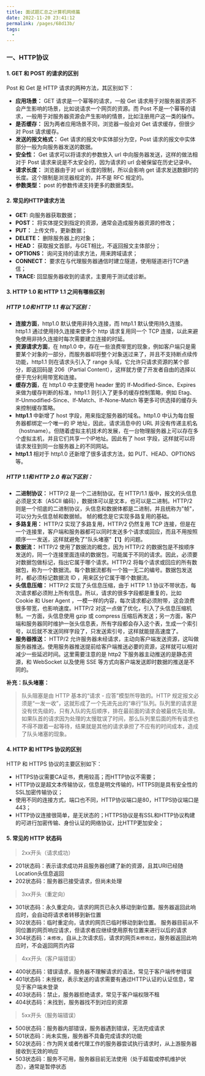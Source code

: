 ```yaml
---
title: 面试题汇总之计算机网络篇
date: 2022-11-20 23:41:12
permalink: /pages/68d13b/
tags: 
  - 
---
```


### 一、HTTP协议

#### 1. GET 和 POST 的请求的区别

Post 和 Get 是 HTTP 请求的两种方法，其区别如下：
- **应用场景：** GET 请求是一个幂等的请求，一般 Get 请求用于对服务器资源不会产生影响的场景，比如说请求一个网页的资源。而 Post 不是一个幂等的请求，一般用于对服务器资源会产生影响的情景，比如注册用户这一类的操作。
- **是否缓存：** 因为两者应用场景不同，浏览器一般会对 Get 请求缓存，但很少对 Post 请求缓存。
- **发送的报文格式：** Get 请求的报文中实体部分为空，Post 请求的报文中实体部分一般为向服务器发送的数据。
- **安全性：** Get 请求可以将请求的参数放入 url 中向服务器发送，这样的做法相对于 Post 请求来说是不太安全的，因为请求的 url 会被保留在历史记录中。
- **请求长度：** 浏览器由于对 url 长度的限制，所以会影响 get 请求发送数据时的长度。这个限制是浏览器规定的，并不是 RFC 规定的。
- **参数类型：** post 的参数传递支持更多的数据类型。

#### 2. 常见的HTTP请求方法

- **GET:** 向服务器获取数据；
- **POST：** 将实体提交到指定的资源，通常会造成服务器资源的修改；
- **PUT：** 上传文件，更新数据；
- **DELETE：** 删除服务器上的对象；
- **HEAD：** 获取报文首部，与GET相比，不返回报文主体部分；
- **OPTIONS：** 询问支持的请求方法，用来跨域请求；
- **CONNECT：** 要求在与代理服务器通信时建立隧道，使用隧道进行TCP通信；
- **TRACE:**  回显服务器收到的请求，主要⽤于测试或诊断。

#### 3. HTTP 1.0 和 HTTP 1.1 之间有哪些区别

##### HTTP 1.0和 HTTP 1.1 有以下区别：

- **连接方面**，http1.0 默认使用非持久连接，而 http1.1 默认使用持久连接。http1.1 通过使用持久连接来使多个 http 请求复用同一个 TCP 连接，以此来避免使用非持久连接时每次需要建立连接的时延。
- **资源请求方面**，在 http1.0 中，存在一些浪费带宽的现象，例如客户端只是需要某个对象的一部分，而服务器却将整个对象送过来了，并且不支持断点续传功能，http1.1 则在请求头引入了 range 头域，它允许只请求资源的某个部分，即返回码是 206（Partial Content），这样就方便了开发者自由的选择以便于充分利用带宽和连接。
- **缓存方面**，在 http1.0 中主要使用 header 里的 If-Modified-Since、Expires 来做为缓存判断的标准，http1.1 则引入了更多的缓存控制策略，例如 Etag、If-Unmodified-Since、If-Match、If-None-Match 等更多可供选择的缓存头来控制缓存策略。
- **http1.1** 中新增了 host 字段，用来指定服务器的域名。http1.0 中认为每台服务器都绑定一个唯一的 IP 地址，因此，请求消息中的 URL 并没有传递主机名（hostname）。但随着虚拟主机技术的发展，在一台物理服务器上可以存在多个虚拟主机，并且它们共享一个IP地址。因此有了 host 字段，这样就可以将请求发往到同一台服务器上的不同网站。
- **http1.1** 相对于 http1.0 还新增了很多请求方法，如 PUT、HEAD、OPTIONS 等。

##### HTTP 1.1和 HTTP 2.0 有以下区别：

- **二进制协议：** HTTP/2 是一个二进制协议。在 HTTP/1.1 版中，报文的头信息必须是文本（ASCII 编码），数据体可以是文本，也可以是二进制。HTTP/2 则是一个彻底的二进制协议，头信息和数据体都是二进制，并且统称为"帧"，可以分为头信息帧和数据帧。 帧的概念是它实现多路复用的基础。
- **多路复用：** HTTP/2 实现了多路复用，HTTP/2 仍然复用 TCP 连接，但是在一个连接里，客户端和服务器都可以同时发送多个请求或回应，而且不用按照顺序一一发送，这样就避免了"队头堵塞"【1】的问题。
- **数据流：** HTTP/2 使用了数据流的概念，因为 HTTP/2 的数据包是不按顺序发送的，同一个连接里面连续的数据包，可能属于不同的请求。因此，必须要对数据包做标记，指出它属于哪个请求。HTTP/2 将每个请求或回应的所有数据包，称为一个数据流。每个数据流都有一个独一无二的编号。数据包发送时，都必须标记数据流 ID ，用来区分它属于哪个数据流。
- **头信息压缩：** HTTP/2 实现了头信息压缩，由于 HTTP 1.1 协议不带状态，每次请求都必须附上所有信息。所以，请求的很多字段都是重复的，比如 Cookie 和 User Agent ，一模一样的内容，每次请求都必须附带，这会浪费很多带宽，也影响速度。HTTP/2 对这一点做了优化，引入了头信息压缩机制。一方面，头信息使用 gzip 或 compress 压缩后再发送；另一方面，客户端和服务器同时维护一张头信息表，所有字段都会存入这个表，生成一个索引号，以后就不发送同样字段了，只发送索引号，这样就能提高速度了。
- **服务器推送：** HTTP/2 允许服务器未经请求，主动向客户端发送资源，这叫做服务器推送。使用服务器推送提前给客户端推送必要的资源，这样就可以相对减少一些延迟时间。这里需要注意的是 http2 下服务器主动推送的是静态资源，和 WebSocket 以及使用 SSE 等方式向客户端发送即时数据的推送是不同的。

**补充：队头堵塞：**

> 队头阻塞是由 HTTP 基本的“请求 - 应答”模型所导致的。HTTP 规定报文必须是“一发一收”，这就形成了一个先进先出的“串行”队列。队列里的请求是没有优先级的，只有入队的先后顺序，排在最前面的请求会被最优先处理。如果队首的请求因为处理的太慢耽误了时间，那么队列里后面的所有请求也不得不跟着一起等待，结果就是其他的请求承担了不应有的时间成本，造成了队头堵塞的现象。


#### 4. HTTP 和 HTTPS 协议的区别

HTTP 和 HTTPS 协议的主要区别如下：

- HTTPS协议需要CA证书，费用较高；而HTTP协议不需要；
- HTTP协议是超文本传输协议，信息是明文传输的，HTTPS则是具有安全性的SSL加密传输协议；
- 使用不同的连接方式，端口也不同，HTTP协议端口是80，HTTPS协议端口是443；
- HTTP协议连接很简单，是无状态的；HTTPS协议是有SSL和HTTP协议构建的可进行加密传输、身份认证的网络协议，比HTTP更加安全；

#### 5. 常见的 HTTP 状态码

> 2xx开头（请求成功）

- 201状态码：表示请求成功并且服务器创建了新的资源，且其URI已经随Location头信息返回
- 202状态码：服务器已接受请求，但尚未处理

> 3xx开头（重定向）

- 301状态码：永久重定向，请求的网页已永久移动到新位置。服务器返回此响应时，会自动将请求者转移到新位置
- 302状态码：临时重定向，请求的网页已临时移动到新位置。 服务器目前从不同位置的网页响应请求，但请求者应继续使用原有位置来进行以后的请求
- 304状态码：`未修改`，自从上次请求后，请求的网页`未修改过`，服务器返回此响应时，不会返回网页内容

> 4xx开头（客户端错误）

- 400状态码：错误请求，服务器不理解请求的语法，常见于客户端传参错误
- 401状态码：未授权，表示发送的请求需要有通过HTTP认证的认证信息，常见于客户端未登录
- 403状态码：禁止，服务器拒绝请求，常见于客户端权限不租
- 404状态码：未找到，服务器找不到对应的资源

> 5xx开头（服务端错误）

- 500状态码：服务器内部错误，服务器遇到错误，无法完成请求
- 501状态码：尚未实施，服务器不具备完成请求的功能
- 502状态码：作为网关或者代理工作的服务器尝试执行请求时，从上游服务器接收到无效的响应
- 503状态码：服务不可用，服务器目前无法使用（处于超载或停机维护状态），通常是暂停状态